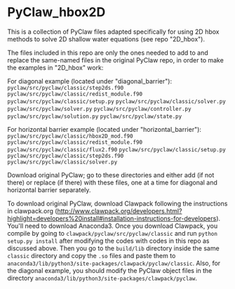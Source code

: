 # PyClaw_hbox2D
This is a collection of PyClaw files adapted specifically for using 2D hbox methods to solve 2D shallow water equations (see repo "2D_hbox").

The files included in this repo are only the ones needed to add to and replace the same-named files in the original PyClaw repo, in order to make the examples in "2D_hbox" work:

For diagonal example (located under "diagonal_barrier"):
`pyclaw/src/pyclaw/classic/step2ds.f90`
`pyclaw/src/pyclaw/classic/redist_module.f90`
`pyclaw/src/pyclaw/classic/setup.py`
`pyclaw/src/pyclaw/classic/solver.py`
`pyclaw/src/pyclaw/solver.py`
`pyclaw/src/pyclaw/controller.py`
`pyclaw/src/pyclaw/solution.py`
`pyclaw/src/pyclaw/state.py`

For horizontal barrier example (located under "horizontal_barrier"):
`pyclaw/src/pyclaw/classic/hbox2D_mod.f90`
`pyclaw/src/pyclaw/classic/redist_module.f90`
`pyclaw/src/pyclaw/classic/flux2.f90` 
`pyclaw/src/pyclaw/classic/setup.py` 
`pyclaw/src/pyclaw/classic/step2ds.f90`
`pyclaw/src/pyclaw/classic/solver.py`

Download original PyClaw; go to these directories and either add (if not there) or replace (if there) with these files, one at a time for diagonal and horizontal barrier separately. 

To download original PyClaw, download Clawpack following the instructions in clawpack.org (http://www.clawpack.org/developers.html?highlight=developers%20install#installation-instructions-for-developers). You'll need to download Anaconda3. Once you download Clawpack, you compile by going to `clawpack/pyclaw/src/pyclaw/classic` and run `python setup.py install` after modifying the codes with codes in this repo as discussed above. Then you go to the `build/lib` directory inside the same `classic` directory and copy the `.so` files and paste them to `anaconda3/lib/python3/site-packages/clawpack/pyclaw/classic`. Also, for the diagonal example, you should modify the PyClaw object files in the directory `anaconda3/lib/python3/site-packages/clawpack/pyclaw`.
